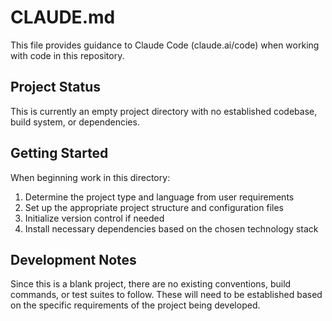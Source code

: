 # CLAUDE.md

This file provides guidance to Claude Code (claude.ai/code) when working with code in this repository.

## Project Status

This is currently an empty project directory with no established codebase, build system, or dependencies.

## Getting Started

When beginning work in this directory:
1. Determine the project type and language from user requirements
2. Set up the appropriate project structure and configuration files
3. Initialize version control if needed
4. Install necessary dependencies based on the chosen technology stack

## Development Notes

Since this is a blank project, there are no existing conventions, build commands, or test suites to follow. These will need to be established based on the specific requirements of the project being developed.